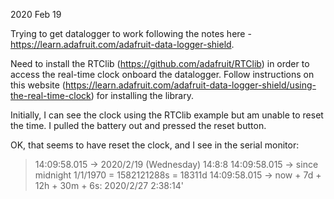 2020 Feb 19

Trying to get datalogger to work following the notes here - https://learn.adafruit.com/adafruit-data-logger-shield.

Need to install the RTClib (https://github.com/adafruit/RTClib) in order to access the real-time clock onboard the datalogger. Follow instructions on this website (https://learn.adafruit.com/adafruit-data-logger-shield/using-the-real-time-clock) for installing the library. 

Initially, I can see the clock using the RTClib example but am unable to reset the time. I pulled the battery out and pressed the reset button.

OK, that seems to have reset the clock, and I see in the serial monitor:

> 14:09:58.015 -> 2020/2/19 (Wednesday) 14:8:8
> 14:09:58.015 ->  since midnight 1/1/1970 = 1582121288s = 18311d
> 14:09:58.015 ->  now + 7d + 12h + 30m + 6s: 2020/2/27 2:38:14'

